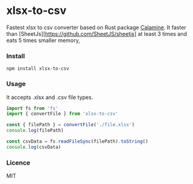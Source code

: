 # xlsx-to-csv
Fastest xlsx to csv converter based on Rust package [Calamine](https://github.com/tafia/calamine). It faster than [SheetJs][https://github.com/SheetJS/sheetjs] at least 3 times and eats 5 times smaller memory,

### Install
`npm install xlsx-to-csv`

### Usage
It accepts .xlsx and .csv file types.
```typescript
import fs from 'fs'
import { convertFile } from 'xlsx-to-csv'

const { filePath } = convertFile('./file.xlsx')
console.log(filePath)

const csvData = fs.readFileSync(filePath).toString()
console.log(csvData)
```

### Licence
MIT